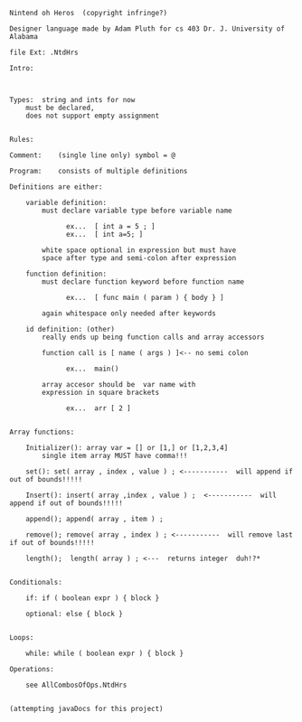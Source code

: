 	Nintend oh Heros  (copyright infringe?)

	Designer language made by Adam Pluth for cs 403 Dr. J. University of Alabama

	file Ext: .NtdHrs

	Intro:



	Types: 	string and ints for now
		must be declared,
		does not support empty assignment


	Rules:

	Comment: 	(single line only) symbol = @

	Program: 	consists of multiple definitions

	Definitions are either:

		variable definition:	
			must declare variable type before variable name

				  ex...  [ int a = 5 ; ]
				  ex...  [ int a=5; ]

			white space optional in expression but must have 
			space after type and semi-colon after expression

		function definition:  
			must declare function keyword before function name

				  ex...  [ func main ( param ) { body } ]

			again whitespace only needed after keywords

		id definition: (other)
			really ends up being function calls and array accessors
			
			function call is [ name ( args ) ]<-- no semi colon

				  ex...  main()

			array accesor should be  var name with 
			expression in square brackets 

				  ex...  arr [ 2 ]
		

	Array functions:

		Initializer(): array var = [] or [1,] or [1,2,3,4]
			single item array MUST have comma!!!

		set(): set( array , index , value ) ; <-----------  will append if out of bounds!!!!!

		Insert(): insert( array ,index , value ) ;  <-----------  will append if out of bounds!!!!!

		append(); append( array , item ) ;

		remove(); remove( array , index ) ; <-----------  will remove last if out of bounds!!!!!

		length();  length( array ) ; <---  returns integer  duh!?*


	Conditionals:

		if: if ( boolean expr ) { block } 
		
		optional: else { block }
		
	
	Loops:

		while: while ( boolean expr ) { block }
	
	Operations:

		see AllCombosOfOps.NtdHrs
		

	(attempting javaDocs for this project)
